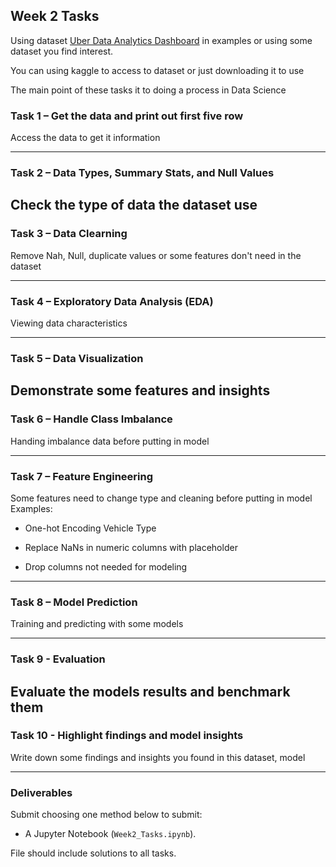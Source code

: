 ## Week 2 Tasks

Using dataset [Uber Data Analytics Dashboard](https://www.kaggle.com/datasets/yashdevladdha/uber-ride-analytics-dashboard/data) in examples or using some dataset you find interest.

You can using kaggle to access to dataset or just downloading it to use

The main point of these tasks it to doing a process in Data Science

### Task 1 – Get the data and print out first five row

Access the data to get it information

---

### Task 2 – Data Types, Summary Stats, and Null Values

Check the type of data the dataset use
---

### Task 3 – Data Clearning 

Remove Nah, Null, duplicate values or some features don't need in the dataset

---

### Task 4 –  Exploratory Data Analysis (EDA)

Viewing data characteristics

---

### Task 5 – Data Visualization

Demonstrate some features and insights
---

### Task 6 – Handle Class Imbalance
Handing imbalance data before putting in model

---

### Task 7 – Feature Engineering
Some features need to change type and cleaning before putting in model
Examples:
- One-hot Encoding Vehicle Type

- Replace NaNs in numeric columns with placeholder

- Drop columns not needed for modeling

---


### Task 8 – Model Prediction
Training and predicting with some models

---

### Task 9 - Evaluation
Evaluate the models results and benchmark them
---

### Task 10 - Highlight findings and model insights
Write down some findings and insights you found in this dataset, model 

---

### Deliverables

Submit choosing one method below to submit:

- A Jupyter Notebook (`Week2_Tasks.ipynb`).

File should include solutions to all tasks.
